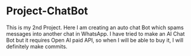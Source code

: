 # Project-ChatBot
This is my 2nd Project. Here I am creating an auto chat Bot which spams messages into another chat in WhatsApp. I have tried to make an AI Chat Bot but it requires Open AI paid API, so when I will be able to buy it, I will definitely make commits.
